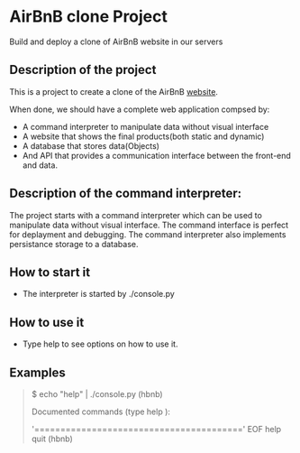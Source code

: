 # AirBnB clone Project
Build and deploy a clone of AirBnB website in our servers

## Description of the project

This is a project to create a clone of the AirBnB [website](https://www.airbnb.com/).

When done, we should have a complete web application compsed by:
- A command interpreter to manipulate data without visual interface
- A website that shows the final products(both static and dynamic)
- A database that stores data(Objects)
- And API that provides a communication interface between the front-end and data.


## Description of the command interpreter:
The project starts with a command interpreter which can be used to manipulate data without visual interface. The command interface is perfect for deplayment and debugging.
The command interpreter also implements persistance storage to a database.



## How to start it
- The interpreter is started by ./console.py

## How to use it
- Type help to see options on how to use it.

## Examples


> $ echo "help" | ./console.py
> (hbnb)
> 
> Documented commands (type help <topic>):
>
> '========================================'
> EOF  help  quit
> (hbnb)
